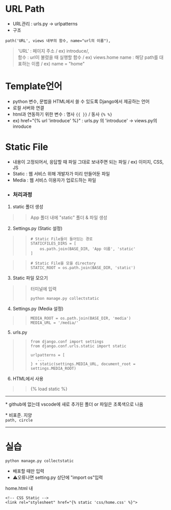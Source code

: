 # URL Path  
- URL관리 : urls.py → urlpatterns  
- 구조  
```
path('URL', views 내부의 함수, name="url의 이름"),
```
> 'URL' : 페이지 주소 / ex) introduce/,  
> 함수 : url이 불렸을 때 실행할 함수 / ex) views.home
> name : 해당 path를 대표하는 이름 / ex) name = "home"  

# Template언어  
- python 변수, 문법을 HTML에서 쓸 수 있도록 Django에서 제공하는 언어  
- 로컬 서버와 연결  
- html과 연동하기 위한 변수 : 명사 ```{{ }}``` / 동사 ```{% %}```  
- ex) href="{% url 'introduce' %}"   : urls.py 의 'introduce' → views.py의 inroduce   
   
# Static File  
- 내용이 고정되어서, 응답할 때 파일 그대로 보내주면 되는 파일 / ex) 이미지, CSS, JS  
- Static : 웹 서비스 위해 개발자가 미리 만들어둔 파일  
- Media : 웹 서비스 이용자가 업로드하는 파일
- ### 처리과정  
1. static 폴더 생성  
>> App 폴더 내에 "static" 폴더 & 파일 생성  
2. Settings.py (Static 설정)  
>> ```
>> # Static File들이 들어있는 경로
>> STATICFILES_DIRS = [
>>     os.path.join(BASE_DIR, 'App 이름', 'static'
>> ]
>>```

>>```
>> # Static File을 모을 directory
>> STATIC_ROOT = os.path.join(BASE_DIR, 'static')
>> ```
3. Static 파일 모으기  
>> 터미널에 입력
>> ```
>> python manage.py collectstatic
>> ```
4. Settings.py (Media 설정)  
>> ```
>> MEDIA_ROOT = os.path.join(BASE_DIR, 'media')
>> MEDIA_URL = '/media/'
>> ```
5. urls.py  
>> ```
>> from django.conf import settings
>> from django.conf.urls.static import static
>>
>> urlpatterns = [
>>    ...
>> } + static(settings.MEDIA_URL, document_root = settings.MEDIA_ROOT)
>> ```
6. HTML에서 사용  
>> {% load static %}

- - -

\* github에 없는데 vscode에 새로 추가된 폴더 or 파일은 초록색으로 나옴   


\* 비표준. 지양  
`path, circle`

- - -

# 실습  
    python manage.py collectstatic   
- 배포할 때만 입력  
- ⚠️오류나면 setting.py 상단에 "import os"입력  


home.html 내   
```
<!-- CSS Static -->
<link rel="stylesheet" href="{% static 'css/home.css' %}">
```
